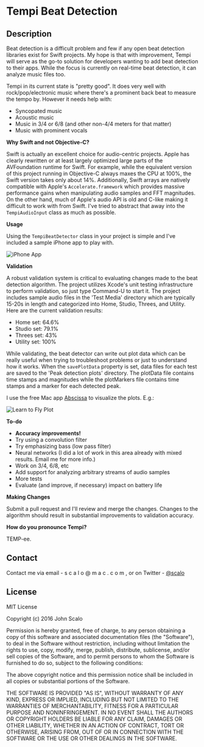 # Tempi Beat Detection

## Description

Beat detection is a difficult problem and few if any open beat detection libraries exist for Swift projects. My hope is that with improvement, Tempi will serve as the go-to solution for developers wanting to add beat detection to their apps. While the focus is currently on real-time beat detection, it can analyze music files too.

Tempi in its current state is "pretty good". It does very well with rock/pop/electronic music where there's a prominent back beat to measure the tempo by. However it needs help with:

- Syncopated music
- Acoustic music
- Music in 3/4 or 6/8 (and other non-4/4 meters for that matter)
- Music with prominent vocals

<b>Why Swift and not Objective-C?</b>


Swift is actually an excellent choice for audio-centric projects. Apple has clearly rewritten or at least largely optimized large parts of the AVFoundation runtime for Swift. For example, while the equivalent version of this project running in Objective-C always maxes the CPU at 100%, the Swift version takes only about 14%. Additionally, Swift arrays are natively compatible with Apple's ```Accelerate.framework``` which provides massive performance gains when manipulating audio samples and FFT magnitudes. On the other hand, much of Apple's audio API is old and C-like making it difficult to work with from Swift. I've tried to abstract that away into the ```TempiAudioInput``` class as much as possible.

<b>Usage</b>


Using the ```TempiBeatDetector``` class in your project is simple and I've included a sample iPhone app to play with.

![iPhone App](https://github.com/jscalo/TempiBeatDetection/blob/master/images/iphone-app.png "iPhone App")


<b>Validation</b>

A robust validation system is critical to evaluating changes made to the beat detection algorithm. The project utilizes Xcode's unit testing infrastructure to perform validation, so just type Command-U to start it. The project includes sample audio files in the 'Test Media' directory which are typically 15-20s in length and categorized into Home, Studio, Threes, and Utility. Here are the current validation results:

- Home set: 64.6%
- Studio set: 79.1%
- Threes set: 43%
- Utility set: 100%

While validating, the beat detector can write out plot data which can be really useful when trying to troubleshoot problems or just to understand how it works. When the ```savePlotData``` property is set, data files for each test are saved to the 'Peak detection plots' directory. The plotData file contains time stamps and magnitudes while the plotMarkers file contains time stamps and a marker for each detected peak.

I use the free Mac app [Abscissa](http://rbruehl.macbay.de) to visualize the plots. E.g.:

![Learn to Fly Plot](https://github.com/jscalo/TempiBeatDetection/blob/master/images/learn-to-fly-plot.png "Learn to Fly Plot")


<b>To-do</b>

- <b>Accuracy improvements!</b>
 - Try using a convolution filter
 - Try emphasizing bass (low pass filter)
 - Neural networks (I did a lot of work in this area already with mixed results. Email me for more info.)
 - Work on 3/4, 6/8, etc
- Add support for analyzing arbitrary streams of audio samples
- More tests
- Evaluate (and improve, if necessary) impact on battery life

<b>Making Changes</b>

Submit a pull request and I'll review and merge the changes. Changes to the algorithm should result in substantial improvements to validation accuracy.

<b>How do you pronounce Tempi?</b>

TEMP-ee.

## Contact

Contact me via email - s c a l o @ m a c . c o m , or on Twitter - [@scalo](https://twitter.com/intent/user?screen_name=scalo)
## License

MIT License

Copyright (c) 2016 John Scalo

Permission is hereby granted, free of charge, to any person obtaining a copy
of this software and associated documentation files (the "Software"), to deal
in the Software without restriction, including without limitation the rights
to use, copy, modify, merge, publish, distribute, sublicense, and/or sell
copies of the Software, and to permit persons to whom the Software is
furnished to do so, subject to the following conditions:

The above copyright notice and this permission notice shall be included in all
copies or substantial portions of the Software.

THE SOFTWARE IS PROVIDED "AS IS", WITHOUT WARRANTY OF ANY KIND, EXPRESS OR
IMPLIED, INCLUDING BUT NOT LIMITED TO THE WARRANTIES OF MERCHANTABILITY,
FITNESS FOR A PARTICULAR PURPOSE AND NONINFRINGEMENT. IN NO EVENT SHALL THE
AUTHORS OR COPYRIGHT HOLDERS BE LIABLE FOR ANY CLAIM, DAMAGES OR OTHER
LIABILITY, WHETHER IN AN ACTION OF CONTRACT, TORT OR OTHERWISE, ARISING FROM,
OUT OF OR IN CONNECTION WITH THE SOFTWARE OR THE USE OR OTHER DEALINGS IN THE
SOFTWARE.
